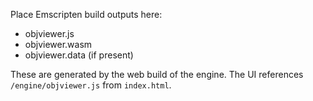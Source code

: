 Place Emscripten build outputs here:

- objviewer.js
- objviewer.wasm
- objviewer.data (if present)

These are generated by the web build of the engine. The UI references `/engine/objviewer.js` from `index.html`.

